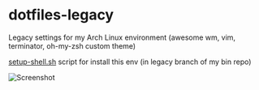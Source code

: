 # dotfiles-legacy

Legacy settings for my Arch Linux environment (awesome wm, vim, terminator, oh-my-zsh custom theme)  

[setup-shell.sh](https://github.com/noirhat/bin/blob/arch/setup-shell.sh) script for install this env (in legacy branch of my bin repo)  

![Screenshot](https://github.com/noirhat/media/blob/master/dotfiles/desktop.png)
